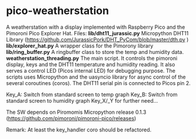 # pico-weatherstation
A weatherstation with a display implemented with Raspberry Pico and the Pimoroni Pico Explorer Hat.
Files:
<b>lib/dht11_jurassic.py</b>
Micropython DHT11 Library (https://github.com/JurassicPork/DHT_PyCom/blob/master/dth.py )
<b>lib/explorer_hat.py</b>
A wrapper class for the Pimorony library
<b>lib/ring_buffer.py</b>
A ringbuffer class to store the temp and humidity data.
<b>weatherstation_threading.py</b>
The main script. It controls the pimoroni display, keys and the DHT11 temperature and humidity reading.
It also serves a control LED (Picos internal LED) for debugging purpose.
The scripts uses Micropython and the uasyncio library for async control of the several coroutines (coros).
The DHT11 serial pin is connected to Picos pin 2.

Key_A: Switch from standard screen to temp graph
Key_B: Switch from standard screen to humidity graph
Key_X/_Y for further need...

The SW depends on Piromomis Micropython release 0.1.3 (https://github.com/pimoroni/pimoroni-pico/releases)

Remark:
At least the key_handler coro should be refactored.
